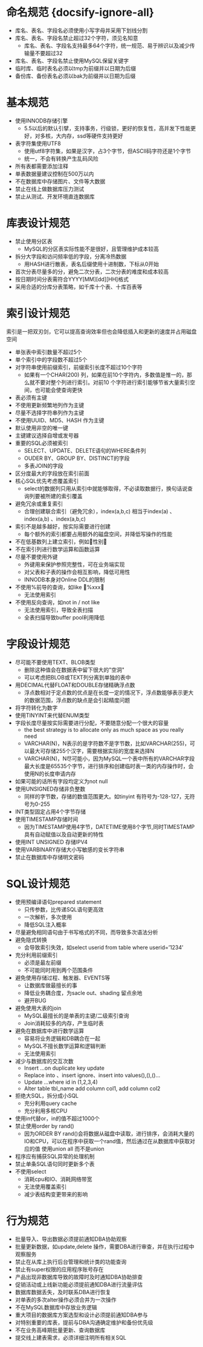# 命名规范 {docsify-ignore-all}

-   库名、表名、字段名必须使用小写字母并采用下划线分割
-   库名、表名、字段名禁止超过32个字符，须见名知意
    -   库名、表名、字段名支持最多64个字符，统一规范、易于辨识以及减少传输量不要超过32
-   库名、表名、字段名禁止使用MySQL保留关键字
-   临时库、临时表名必须以tmp为前缀并以日期为后缀
-   备份库、备份表名必须以bak为前缀并以日期为后缀

# 基本规范

-   使用INNODB存储引擎
    -   5.5以后的默认引擘，支持事务，行级锁，更好的恢复性，高并发下性能更好，对多核，大内存，ssd等硬件支持更好
-   表字符集使用UTF8
    -   使用utf8字符集，如果是汉字，占3个字节，但ASCII码字符还是1个字节
    -   统一，不会有转换产生乱码风险
-   所有表都需要添加注释
-   单表数据量建议控制在500万以内
-   不在数据库中存储图片、文件等大数据
-   禁止在线上做数据库压力测试
-   禁止从测试、开发环境直连数据库

# 库表设计规范

-   禁止使用分区表
    -   MySQL的分区表实际性能不是很好，且管理维护成本较高
-   拆分大字段和访问频率低的字段，分离冷热数据
    -   用HASH进行散表，表名后缀使用十进制数，下标从0开始
-   首次分表尽量多的分，避免二次分表，二次分表的难度和成本较高
-   按日期时间分表需符合YYYY[MM][dd][HH]格式
-   采用合适的分库分表策略，如千库十个表、十库百表等

# 索引设计规范

索引是一把双刃剑，它可以提高查询效率但也会降低插入和更新的速度并占用磁盘空间

-   单张表中索引数量不超过5个
-   单个索引中的字段数不超过5个
-   对字符串使用前缀索引，前缀索引长度不超过10个字符
    -   如果有一个CHAR(200) 列，如果在前10个字符内，多数值是惟一的，那么就不要对整个列进行索引。对前10 个字符进行索引能够节省大量索引空间，也可能会使查询更快
-   表必须有主键
-   不使用更新频繁地列作为主键
-   尽量不选择字符串列作为主键
-   不使用UUID、MD5、HASH 作为主键
-   默认使用非空的唯一键
-   主键建议选择自增或发号器
-   重要的SQL必须被索引
    -   SELECT、UPDATE、DELETE语句的WHERE条件列
    -   OUDER BY、GROUP BY、DISTINCT的字段
    -   多表JOIN的字段
-   区分度最大的字段放在索引前面
-   核心SQL优先考虑覆盖索引
    -   select的数据列只用从索引中就能够取得，不必读取数据行，换句话说查询列要被所建的索引覆盖
-   避免冗余或重复索引
    -   合理创建联合索引（避免冗余），index(a,b,c) 相当于index(a) 、index(a,b) 、index(a,b,c)
-   索引不是越多越好，按实际需要进行创建
    -   每个额外的索引都要占用额外的磁盘空间，并降低写操作的性能
-   不在低基数列上建立索引，例如性别
-   不在索引列进行数学运算和函数运算
-   尽量不要使用外键
    -   外键用来保护参照完整性，可在业务端实现
    -   对父表和子表的操作会相互影响，降低可用性
    -   INNODB本身对Online DDL的限制
-   不使用%前导的查询，如like %xxx
    -   无法使用索引
-   不使用反向查询，如not in / not like
    -   无法使用索引，导致全表扫描
    -   全表扫描导致buffer pool利用降低

# 字段设计规范

-   尽可能不要使用TEXT、BLOB类型
    -   删除这种值会在数据表中留下很大的"空洞"
    -   可以考虑把BLOB或TEXT列分离到单独的表中
-   用DECIMAL代替FLOAT和DOUBLE存储精确浮点数
    -   浮点数相对于定点数的优点是在长度一定的情况下，浮点数能够表示更大的数据范围，浮点数的缺点是会引起精度问题
-   将字符转化为数字
-   使用TINYINT来代替ENUM类型
-   字段长度尽量按实际需要进行分配，不要随意分配一个很大的容量
    -   the best strategy is to allocate only as much space as you really need
    -   VARCHAR(N)，N表示的是字符数不是字节数，比如VARCHAR(255)，可以最大可存储255个汉字，需要根据实际的宽度来选择N
    -   VARCHAR(N)，N尽可能小，因为MySQL一个表中所有的VARCHAR字段最大长度是65535个字节，进行排序和创建临时表一类的内存操作时，会使用N的长度申请内存
-   如果可能的话所有字段均定义为not null
-   使用UNSIGNED存储非负整数
    -   同样的字节数，存储的数值范围更大。如tinyint 有符号为-128-127，无符号为0-255
-   INT类型固定占用4个字节存储
-   使用TIMESTAMP存储时间
    -   因为TIMESTAMP使用4字节，DATETIME使用8个字节,同时TIMESTAMP具有自动赋值以及自动更新的特性
-   使用INT UNSIGNED 存储IPV4
-   使用VARBINARY存储大小写敏感的变长字符串
-   禁止在数据库中存储明文密码

# SQL设计规范

-   使用预编译语句prepared statement
    -   只传参数，比传递SQL语句更高效
    -   一次解析，多次使用
    -   降低SQL注入概率
-   尽量避免相同语句由于书写格式的不同，而导致多次语法分析
-   避免隐式转换
    -   会导致索引失效，如select userid from table where userid=’1234’
-   充分利用前缀索引
    -   必须是最左前缀
    -   不可能同时用到两个范围条件
-   避免使用存储过程、触发器、EVENTS等
    -   让数据库做最擅长的事
    -   降低业务耦合度，为sacle out、shading 留点余地
    -   避开BUG
-   避免使用大表的join
    -   MySQL最擅长的是单表的主键/二级索引查询
    -   Join消耗较多的内存，产生临时表
-   避免在数据库中进行数学运算
    -   容易将业务逻辑和DB耦合在一起
    -   MySQL不擅长数学运算和逻辑判断
    -   无法使用索引
-   减少与数据库的交互次数
    -   Insert …on duplicate key update
    -   Replace into 、insert ignore、insert into values(),(),()…
    -   Update …where id in (1,2,3,4)
    -   Alter table tbl_name add column col1, add column col2
-   拒绝大SQL，拆分成小SQL
    -   充分利用query cache
    -   充分利用多核CPU
-   使用in代替or，in的值不超过1000个
-   禁止使用order by rand()
    -   因为ORDER BY rand()会将数据从磁盘中读取，进行排序，会消耗大量的IO和CPU，可以在程序中获取一个rand值，然后通过在从数据库中获取对应的值
        使用union all 而不是union
-   程序应有捕获SQL异常的处理机制
-   禁止单条SQL语句同时更新多个表
-   不使用select
    -   消耗cpu和IO、消耗网络带宽
    -   无法使用覆盖索引
    -   减少表结构变更带来的影响

# 行为规范

-   批量导入、导出数据必须提前通知DBA协助观察
-   批量更新数据，如update,delete 操作，需要DBA进行审查，并在执行过程中观察服务
-   禁止在从库上执行后台管理和统计类的功能查询
-   禁止有super权限的应用程序账号存在
-   产品出现非数据库导致的故障时及时通知DBA协助排查
-   促销活动或上线新功能必须提前通知DBA进行流量评估
-   数据库数据丢失，及时联系DBA进行恢复
-   对单表的多次alter操作必须合并为一次操作
-   不在MySQL数据库中存放业务逻辑
-   重大项目的数据库方案选型和设计必须提前通知DBA参与
-   对特别重要的库表，提前与DBA沟通确定维护和备份优先级
-   不在业务高峰期批量更新、查询数据库
-   提交线上建表需求，必须详细注明所有相关SQL
